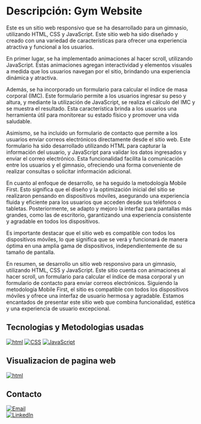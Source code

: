 # Descripción: Gym Website

Este es un sitio web responsivo que se ha desarrollado para un gimnasio, utilizando HTML, CSS y JavaScript. Este sitio web ha sido diseñado y creado con una variedad de características para ofrecer una experiencia atractiva y funcional a los usuarios.

En primer lugar, se ha implementado animaciones al hacer scroll, utilizando JavaScript. Estas animaciones agregan interactividad y elementos visuales a medida que los usuarios navegan por el sitio, brindando una experiencia dinámica y atractiva.

Además, se ha incorporado un formulario para calcular el índice de masa corporal (IMC). Este formulario permite a los usuarios ingresar su peso y altura, y mediante la utilización de JavaScript, se realiza el cálculo del IMC y se muestra el resultado. Esta característica brinda a los usuarios una herramienta útil para monitorear su estado físico y promover una vida saludable.

Asimismo, se ha incluido un formulario de contacto que permite a los usuarios enviar correos electrónicos directamente desde el sitio web. Este formulario ha sido desarrollado utilizando HTML para capturar la información del usuario, y JavaScript para validar los datos ingresados y enviar el correo electrónico. Esta funcionalidad facilita la comunicación entre los usuarios y el gimnasio, ofreciendo una forma conveniente de realizar consultas o solicitar información adicional.

En cuanto al enfoque de desarrollo, se ha seguido la metodología Mobile First. Esto significa que el diseño y la optimización inicial del sitio se realizaron pensando en dispositivos móviles, asegurando una experiencia fluida y eficiente para los usuarios que acceden desde sus teléfonos o tabletas. Posteriormente, se adapto y mejoro la interfaz para pantallas más grandes, como las de escritorio, garantizando una experiencia consistente y agradable en todos los dispositivos.

Es importante destacar que el sitio web es compatible con todos los dispositivos móviles, lo que significa que se verá y funcionará de manera óptima en una amplia gama de dispositivos, independientemente de su tamaño de pantalla. 

En resumen, se desarrollo un sitio web responsivo para un gimnasio, utilizando HTML, CSS y JavaScript. Este sitio cuenta con animaciones al hacer scroll, un formulario para calcular el índice de masa corporal y un formulario de contacto para enviar correos electrónicos. Siguiendo la metodología Mobile First, el sitio es compatible con todos los dispositivos móviles y ofrece una interfaz de usuario hermosa y agradable. Estamos encantados de presentar este sitio web que combina funcionalidad, estética y una experiencia de usuario excepcional.
## Tecnologias y Metodologias usadas
[![html](https://img.shields.io/badge/html-E34F26?style=for-the-badge&logo=html5&logoColor=white&labelColor=101010)]()
[![CSS](https://img.shields.io/badge/CSS-1572B6?style=for-the-badge&logo=CSS3&logoColor=white&labelColor=101010)]()
[![JavaScript](https://img.shields.io/badge/JavaScript-F7DF1E?style=for-the-badge&logo=JavaScript&logoColor=white&labelColor=101010)]()



## Visualizacion de pagina web
[![html](https://cdn.icon-icons.com/icons2/561/PNG/96/website-design-symbol-1_icon-icons.com_53804.png)](https://alejandrodsfd.github.io/Gym-Website/)
</br>
## Contacto
[![Email](https://img.shields.io/badge/alejandrodsfd@gmail.com-email_personal-EA4335?style=for-the-badge&logo=gmail&logoColor=white&labelColor=101010)](mailto:alejandrodsdf@gmail.com)
</br>
[![LinkedIn](https://img.shields.io/badge/alejandrodsfd-LinkedIn-0A66C2?style=for-the-badge&logo=LinkedIn&logoColor=white&labelColor=101010)](https://www.linkedin.com/in/alejandrodsfd)
